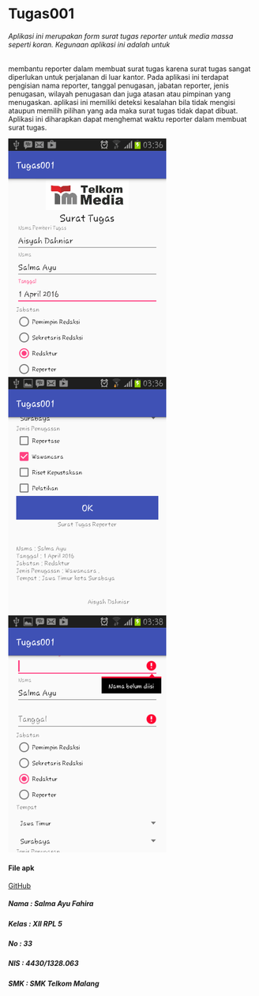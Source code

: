 # Tugas001

###### Aplikasi ini merupakan form surat tugas reporter untuk media massa seperti koran. Kegunaan aplikasi ini adalah untuk 
membantu reporter dalam membuat surat tugas karena surat tugas sangat diperlukan untuk perjalanan di luar kantor. 
Pada aplikasi ini terdapat pengisian nama reporter, tanggal penugasan, jabatan reporter, jenis penugasan, wilayah penugasan dan juga atasan 
atau pimpinan yang menugaskan. aplikasi ini memiliki deteksi kesalahan bila tidak mengisi ataupun memilih pilihan yang ada maka surat 
tugas tidak dapat dibuat. Aplikasi ini diharapkan dapat menghemat waktu reporter dalam membuat surat tugas.

![GitHub SC1](https://github.com/salmaayuf/Tugas001/blob/master/1_TugasPPB001_Salma_33.png)
![GitHub SC1](https://github.com/salmaayuf/Tugas001/blob/master/2_TugasPPB001_Salma_33.png)
![GitHub SC1](https://github.com/salmaayuf/Tugas001/blob/master/3_TugasPPB001_Salma_33.png)

#### File apk 
[GitHub](https://github.com/salmaayuf/Tugas001/blob/master/app-debug.apk)

##### Nama  : Salma Ayu Fahira
##### Kelas : XII RPL 5
##### No    : 33
##### NIS   : 4430/1328.063
##### SMK   : SMK Telkom Malang
